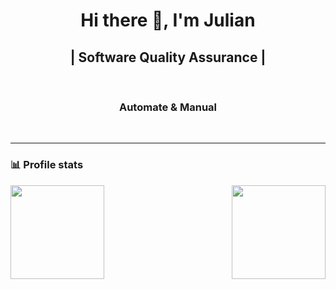 
<h1 align="center">  Hi there 👋, I'm Julian </h1>

<h2 align="center"> | Software Quality Assurance | </h3> <br>
<h3 align="center"> Automate & Manual </h3> <br>


---------------------------------------------------------------------------------------------------------------------------------


### 📊 Profile stats

<img align="right" height="150em" src="https://github-readme-stats.vercel.app/api/top-langs/?username=july-nym&show_icons=true&title_color=fff&icon_color=79ff97&text_color=9f9f9f&bg_color=151515&layout=compact&langs_count=7" />
<img height="150em" src="https://github-readme-stats.vercel.app/api?username=july-nym&show_icons=true&title_color=fff&icon_color=79ff97&text_color=9f9f9f&bg_color=151515" />




